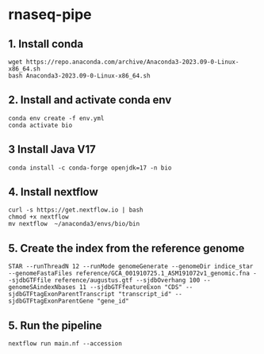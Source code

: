 # rnaseq-pipe

## 1. Install conda
```
wget https://repo.anaconda.com/archive/Anaconda3-2023.09-0-Linux-x86_64.sh
bash Anaconda3-2023.09-0-Linux-x86_64.sh
```

## 2. Install and activate conda env
```
conda env create -f env.yml 
conda activate bio
```

## 3 Install Java V17
```
conda install -c conda-forge openjdk=17 -n bio
```


## 4. Install nextflow
```
curl -s https://get.nextflow.io | bash
chmod +x nextflow
mv nextflow  ~/anaconda3/envs/bio/bin
```

## 5. Create the index from the reference genome 

```
STAR --runThreadN 12 --runMode genomeGenerate --genomeDir indice_star --genomeFastaFiles reference/GCA_001910725.1_ASM191072v1_genomic.fna --sjdbGTFfile reference/augustus.gtf --sjdbOverhang 100 --genomeSAindexNbases 11 --sjdbGTFfeatureExon "CDS" --sjdbGTFtagExonParentTranscript "transcript_id" --sjdbGTFtagExonParentGene "gene_id" 
```

## 5. Run the pipeline
 ```
 nextflow run main.nf --accession 
 ```